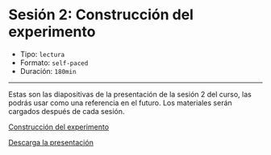 # Sesión 2: Construcción del experimento

* Tipo: `lectura`
* Formato: `self-paced`
* Duración: `180min`

***

Estas son las diapositivas de la presentación de la sesión 2 del curso,
las podrás usar como una referencia en el futuro. Los materiales serán cargados
después de cada sesión.

[Construcción del experimento]()

[Descarga la presentación]()
